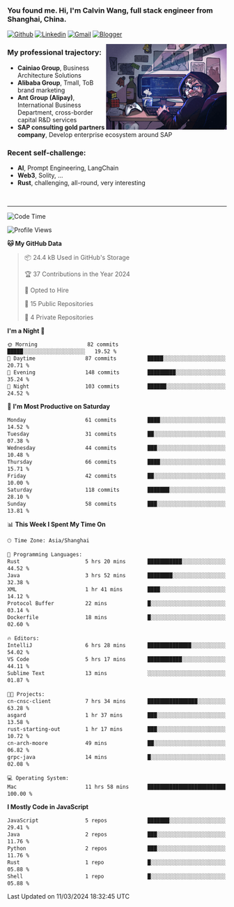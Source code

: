 <!-- Greeting -->
### You found me. Hi, I'm Calvin Wang, full stack engineer from Shanghai, China.

[![Github](https://img.shields.io/badge/-Github-000?style=flat&logo=Github&logoColor=white)](https://github.com/wangjunneil)
[![Linkedin](https://img.shields.io/badge/-LinkedIn-blue?style=flat&logo=Linkedin&logoColor=white)](https://www.linkedin.com/in/wangjunneil/)
[![Gmail](https://img.shields.io/badge/-Gmail-c14438?style=flat&logo=Gmail&logoColor=white)](mailto:wangjunneil@gmail.com)
[![Blogger](https://img.shields.io/badge/-Blogger-gray?style=flat&logo=Blogger&logoColor=white)](https://www.wangjun.dev)

<!--Introduction -->

<img align="right" alt="img" src="https://raw.githubusercontent.com/wangjunneil/wangjunneil/main/imgs/cover_image.png" width="55%" height="auto" />

### My professional trajectory: 
- **Cainiao Group**, Business Architecture Solutions
- **Alibaba Group**, Tmall, ToB brand marketing
- **Ant Group (Alipay)**, International Business Department, cross-border capital R&D services
- **SAP consulting gold partners company**, Develop enterprise ecosystem around SAP
### Recent self-challenge:
- **AI**, Prompt Engineering, LangChain
- **Web3**, Solity, ...
- **Rust**, challenging, all-round, very interesting

<br/>

---
<!-- Your badges -->

<!--START_SECTION:waka-->
![Code Time](http://img.shields.io/badge/Code%20Time-143%20hrs%206%20mins-blue)

![Profile Views](http://img.shields.io/badge/Profile%20Views-0-blue)

**🐱 My GitHub Data** 

> 📦 24.4 kB Used in GitHub's Storage 
 > 
> 🏆 37 Contributions in the Year 2024
 > 
> 💼 Opted to Hire
 > 
> 📜 15 Public Repositories 
 > 
> 🔑 4 Private Repositories 
 > 
**I'm a Night 🦉** 

```text
🌞 Morning                82 commits          █████░░░░░░░░░░░░░░░░░░░░   19.52 % 
🌆 Daytime                87 commits          █████░░░░░░░░░░░░░░░░░░░░   20.71 % 
🌃 Evening                148 commits         █████████░░░░░░░░░░░░░░░░   35.24 % 
🌙 Night                  103 commits         ██████░░░░░░░░░░░░░░░░░░░   24.52 % 
```
📅 **I'm Most Productive on Saturday** 

```text
Monday                   61 commits          ████░░░░░░░░░░░░░░░░░░░░░   14.52 % 
Tuesday                  31 commits          ██░░░░░░░░░░░░░░░░░░░░░░░   07.38 % 
Wednesday                44 commits          ███░░░░░░░░░░░░░░░░░░░░░░   10.48 % 
Thursday                 66 commits          ████░░░░░░░░░░░░░░░░░░░░░   15.71 % 
Friday                   42 commits          ██░░░░░░░░░░░░░░░░░░░░░░░   10.00 % 
Saturday                 118 commits         ███████░░░░░░░░░░░░░░░░░░   28.10 % 
Sunday                   58 commits          ███░░░░░░░░░░░░░░░░░░░░░░   13.81 % 
```


📊 **This Week I Spent My Time On** 

```text
🕑︎ Time Zone: Asia/Shanghai

💬 Programming Languages: 
Rust                     5 hrs 20 mins       ███████████░░░░░░░░░░░░░░   44.52 % 
Java                     3 hrs 52 mins       ████████░░░░░░░░░░░░░░░░░   32.38 % 
XML                      1 hr 41 mins        ████░░░░░░░░░░░░░░░░░░░░░   14.12 % 
Protocol Buffer          22 mins             █░░░░░░░░░░░░░░░░░░░░░░░░   03.14 % 
Dockerfile               18 mins             █░░░░░░░░░░░░░░░░░░░░░░░░   02.60 % 

🔥 Editors: 
IntelliJ                 6 hrs 28 mins       ██████████████░░░░░░░░░░░   54.02 % 
VS Code                  5 hrs 17 mins       ███████████░░░░░░░░░░░░░░   44.11 % 
Sublime Text             13 mins             ░░░░░░░░░░░░░░░░░░░░░░░░░   01.87 % 

🐱‍💻 Projects: 
cn-cnsc-client           7 hrs 34 mins       ████████████████░░░░░░░░░   63.28 % 
asgard                   1 hr 37 mins        ███░░░░░░░░░░░░░░░░░░░░░░   13.58 % 
rust-starting-out        1 hr 17 mins        ███░░░░░░░░░░░░░░░░░░░░░░   10.72 % 
cn-arch-moore            49 mins             ██░░░░░░░░░░░░░░░░░░░░░░░   06.82 % 
grpc-java                14 mins             █░░░░░░░░░░░░░░░░░░░░░░░░   02.08 % 

💻 Operating System: 
Mac                      11 hrs 58 mins      █████████████████████████   100.00 % 
```

**I Mostly Code in JavaScript** 

```text
JavaScript               5 repos             ███████░░░░░░░░░░░░░░░░░░   29.41 % 
Java                     2 repos             ███░░░░░░░░░░░░░░░░░░░░░░   11.76 % 
Python                   2 repos             ███░░░░░░░░░░░░░░░░░░░░░░   11.76 % 
Rust                     1 repo              █░░░░░░░░░░░░░░░░░░░░░░░░   05.88 % 
Shell                    1 repo              █░░░░░░░░░░░░░░░░░░░░░░░░   05.88 % 
```




 Last Updated on 11/03/2024 18:32:45 UTC
<!--END_SECTION:waka-->
